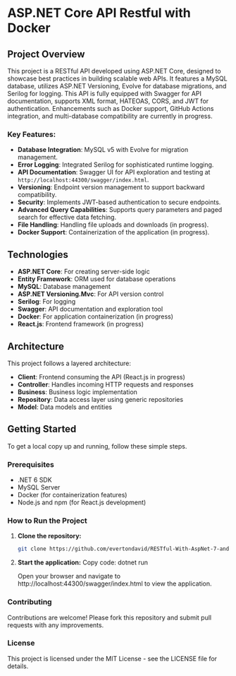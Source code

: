 # ASP.NET Core API Restful with Docker

## Project Overview

This project is a RESTful API developed using ASP.NET Core, designed to showcase best practices in building scalable web APIs. It features a MySQL database, utilizes ASP.NET Versioning, Evolve for database migrations, and Serilog for logging. This API is fully equipped with Swagger for API documentation, supports XML format, HATEOAS, CORS, and JWT for authentication. Enhancements such as Docker support, GitHub Actions integration, and multi-database compatibility are currently in progress.

### Key Features:

- **Database Integration**: MySQL v5 with Evolve for migration management.
- **Error Logging**: Integrated Serilog for sophisticated runtime logging.
- **API Documentation**: Swagger UI for API exploration and testing at `http://localhost:44300/swagger/index.html`.
- **Versioning**: Endpoint version management to support backward compatibility.
- **Security**: Implements JWT-based authentication to secure endpoints.
- **Advanced Query Capabilities**: Supports query parameters and paged search for effective data fetching.
- **File Handling**: Handling file uploads and downloads (in progress).
- **Docker Support**: Containerization of the application (in progress).

## Technologies

- **ASP.NET Core**: For creating server-side logic
- **Entity Framework**: ORM used for database operations
- **MySQL**: Database management
- **ASP.NET Versioning.Mvc**: For API version control
- **Serilog**: For logging
- **Swagger**: API documentation and exploration tool
- **Docker**: For application containerization (in progress)
- **React.js**: Frontend framework (in progress)

## Architecture

This project follows a layered architecture:

- **Client**: Frontend consuming the API (React.js in progress)
- **Controller**: Handles incoming HTTP requests and responses
- **Business**: Business logic implementation
- **Repository**: Data access layer using generic repositories
- **Model**: Data models and entities

## Getting Started

To get a local copy up and running, follow these simple steps.

### Prerequisites

- .NET 6 SDK
- MySQL Server
- Docker (for containerization features)
- Node.js and npm (for React.js development)

### How to Run the Project

1. **Clone the repository:**
   ```bash
   git clone https://github.com/evertondavid/RESTful-With-AspNet-7-and-Docker.git

2. **Start the application:**
   Copy code: dotnet run

   Open your browser and navigate to http://localhost:44300/swagger/index.html to view the application.

### Contributing
   Contributions are welcome! Please fork this repository and submit pull requests with any improvements.

### License
   This project is licensed under the MIT License - see the LICENSE file for details.

